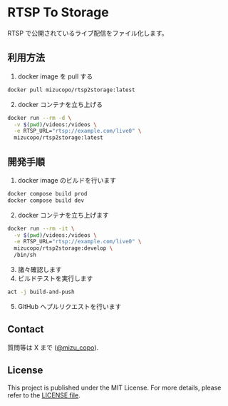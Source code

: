 # RTSP To Storage

RTSP で公開されているライブ配信をファイル化します。

## 利用方法

1. docker image を pull する

```sh
docker pull mizucopo/rtsp2storage:latest
```

2. docker コンテナを立ち上げる

```sh
docker run --rm -d \
  -v $(pwd)/videos:/videos \
  -e RTSP_URL="rtsp://example.com/live0" \
  mizucopo/rtsp2storage:latest
```

## 開発手順

1. docker image のビルドを行います

```sh
docker compose build prod
docker compose build dev
```

2. docker コンテナを立ち上げます

```sh
docker run --rm -it \
  -v $(pwd)/videos:/videos \
  -e RTSP_URL="rtsp://example.com/live0" \
  mizucopo/rtsp2storage:develop \
  /bin/sh
```

3. 諸々確認します
4. ビルドテストを実行します

```sh
act -j build-and-push
```

5. GitHub へプルリクエストを行います

## Contact

質問等は X まで ([@mizu_copo](https://twitter.com/mizu_copo)).

## License

This project is published under the MIT License. For more details, please refer to the [LICENSE file](/LICENSE).
